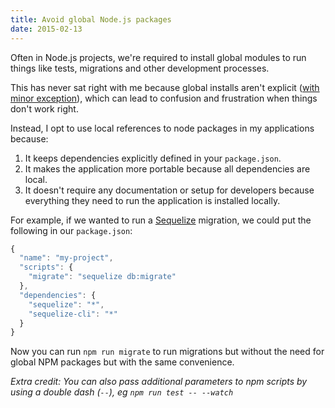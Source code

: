```yaml
---
title: Avoid global Node.js packages
date: 2015-02-13
---
```


Often in Node.js projects, we're required to install global modules to run things like tests, migrations and other development processes.

This has never sat right with me because global installs aren't explicit ([with minor exception](http://stackoverflow.com/a/10813149/529829)), which can lead to confusion and frustration when things don't work right.

Instead, I opt to use local references to node packages in my applications because:

1. It keeps dependencies explicitly defined in your `package.json`.
2. It makes the application more portable because all dependencies are local.
3. It doesn't require any documentation or setup for developers because everything they need to run the application is installed locally.

For example, if we wanted to run a [Sequelize](http://sequelizejs.com/) migration, we could put the following in our `package.json`:

```js
{
  "name": "my-project",
  "scripts": {
    "migrate": "sequelize db:migrate"
  },
  "dependencies": {
    "sequelize": "*",
    "sequelize-cli": "*"
  }
}
```

Now you can run `npm run migrate` to run migrations but without the need for global NPM packages but with the same convenience.

*Extra credit: You can also pass additional parameters to npm scripts by using a double dash (`--`), eg `npm run test -- --watch`*

